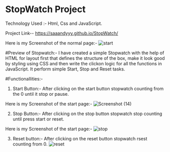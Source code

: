 # StopWatch Project

Technology Used :- Html, Css and JavaScript.

Project Link-- https://saaandyyy.github.io/StopWatch/

Here is my Screenshot of the normal page:-
![start](https://user-images.githubusercontent.com/88620876/195398114-4f5e01bf-7e3f-4093-8c12-988a126f7068.png)


#Preview of Stopwatch:-
      I have created a simple Stopwatch with the help of HTML
for layout first that defines the structure of the box, make it
look good by styling using CSS and then write the clickon
logic for all the functions in JavaScript. It perform simple
Start, Stop and Reset tasks.

#Functionallities:-
1. Start Button:- After clicking on the start button stopwatch counting from the 0 until it stop or pause.

Here is my Screenshot of the start page:-
![Screenshot (14)](https://user-images.githubusercontent.com/88620876/195397675-c9ac5ec4-31c4-4744-8ec4-7890687f04fa.png)

2. Stop Button:- After clicking on the stop button stopwatch stop counting until press start or reset.

Here is my Screenshot of the start page:-
![stop](https://user-images.githubusercontent.com/88620876/195398554-1bddc9ba-fbcf-4bfa-bc44-c368f7680bc8.png)

3. Reset button:- After clicking on the reset button stopwatch rsest counting from 0.
![reset](https://user-images.githubusercontent.com/88620876/195399076-e2728ce6-4ccc-4510-93f7-8cf686a6d88f.png)


                
